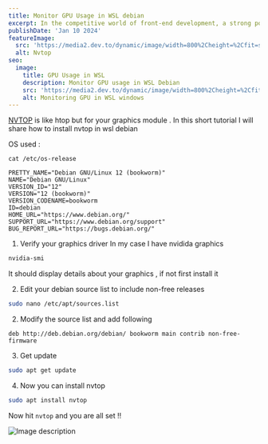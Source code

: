 ```yaml
---
title: Monitor GPU Usage in WSL debian
excerpt: In the competitive world of front-end development, a strong portfolio is your ticket to showcasing your skills, making a lasting impression on potential employers or clients, and advancing your career. Your portfolio is your digital business card, and it should be a reflection of your talent, creativity, and expertise.
publishDate: 'Jan 10 2024'
featureImage:
  src: 'https://media2.dev.to/dynamic/image/width=800%2Cheight=%2Cfit=scale-down%2Cgravity=auto%2Cformat=auto/https%3A%2F%2Fdev-to-uploads.s3.amazonaws.com%2Fuploads%2Farticles%2Fzix26djow1vmzccplctj.png'
  alt: Nvtop
seo:
  image:
    title: GPU Usage in WSL 
    description: Monitor GPU usage in WSL Debian
    src: 'https://media2.dev.to/dynamic/image/width=800%2Cheight=%2Cfit=scale-down%2Cgravity=auto%2Cformat=auto/https%3A%2F%2Fdev-to-uploads.s3.amazonaws.com%2Fuploads%2Farticles%2Fzix26djow1vmzccplctj.png'
    alt: Monitoring GPU in WSL windows
---
```

[NVTOP](https://github.com/Syllo/nvtop) is like htop but for your graphics module . In this short tutorial I will share how to install nvtop in wsl debian 

OS used : 

`cat /etc/os-release`

```
PRETTY_NAME="Debian GNU/Linux 12 (bookworm)"
NAME="Debian GNU/Linux"
VERSION_ID="12"
VERSION="12 (bookworm)"
VERSION_CODENAME=bookworm
ID=debian
HOME_URL="https://www.debian.org/"
SUPPORT_URL="https://www.debian.org/support"
BUG_REPORT_URL="https://bugs.debian.org/"
```

1) Verify your graphics driver
In my case I have nvidida graphics 

```bash
nvidia-smi
```
It should display details about your graphics , if not first install it

2) Edit your debian source list to include non-free releases 
```bash 
sudo nano /etc/apt/sources.list
```

2) Modify the source list and add following 

```
deb http://deb.debian.org/debian/ bookworm main contrib non-free-firmware
```
3) Get update 

```bash 
sudo apt get update
```

4) Now you can install nvtop 

```bash
sudo apt install nvtop
```
Now hit `nvtop` and you are all set !! 

![Image description](https://dev-to-uploads.s3.amazonaws.com/uploads/articles/zix26djow1vmzccplctj.png)

